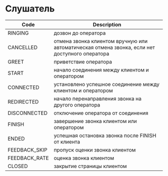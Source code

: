 # Слушатель

| Code           | Description                                                                                    |
|----------------|------------------------------------------------------------------------------------------------|
| RINGING        | дозвон до оператора                                                                            |
| CANCELLED      | отмена звонка клиентом вручную или автоматическая отмена звонка, если нет доступного оператора |
| GREET          | приветствие оператора                                                                          |
| START          | начало соединения между клиентом и оператором                                                  |
| CONNECTED      | установлено успешное соединение между клиентом и оператором                                    |
| REDIRECTED     | начало перенаправления звонка на другого оператора                                             |
| DISCONNECTED   | отключение оператора от соединения                                                             |
| FINISH         | завершение звонка клиентом или оператором                                                      |
| ENDED          | успешная остановка звонка после FINISH от клиента                                              |
| FEEDBACK_SKIP  | пропуск оценки звонка клиентом                                                                 |
| FEEDBACK_RATE  | оценка звонка клиентом                                                                         |
| CLOSED         | закрытие страницы клиентом                                                                     |

